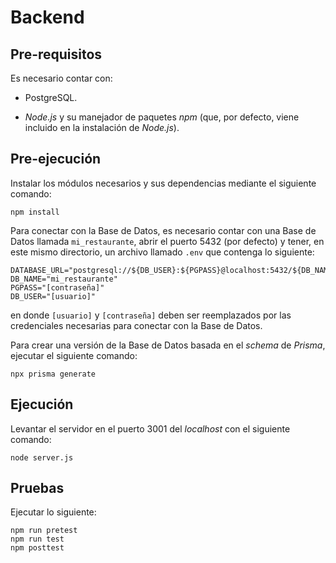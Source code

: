 # Backend

## Pre-requisitos

Es necesario contar con:

- PostgreSQL.

- *Node.js* y su manejador de paquetes *npm* (que, por defecto, viene incluido en la instalación de *Node.js*).

## Pre-ejecución

Instalar los módulos necesarios y sus dependencias mediante el siguiente comando:
```
npm install
```

Para conectar con la Base de Datos, es necesario contar con una Base de Datos llamada `mi_restaurante`, abrir el puerto 5432 (por defecto) y tener, en este mismo directorio, un archivo llamado `.env` que contenga lo siguiente:
```
DATABASE_URL="postgresql://${DB_USER}:${PGPASS}@localhost:5432/${DB_NAME}"
DB_NAME="mi_restaurante"
PGPASS="[contraseña]"
DB_USER="[usuario]"
```
en donde `[usuario]` y `[contraseña]` deben ser reemplazados por las credenciales necesarias para conectar con la Base de Datos.

Para crear una versión de la Base de Datos basada en el *schema* de *Prisma*, ejecutar el siguiente comando:
```
npx prisma generate
```

## Ejecución

Levantar el servidor en el puerto 3001 del *localhost* con el siguiente comando: 
```
node server.js
```

## Pruebas 

Ejecutar lo siguiente:
```
npm run pretest
npm run test
npm posttest
```
